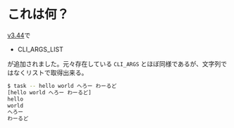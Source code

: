 # これは何？

[v3.44](https://taskfile.dev/changelog/#v3440---2025-06-08)で

- CLI_ARGS_LIST

が追加されました。元々存在している ```CLI_ARGS``` とほぼ同様であるが、文字列ではなくリストで取得出来る。

```sh
$ task -- hello world へろー わーるど
[hello world へろー わーるど]
hello
world
へろー
わーるど
```
